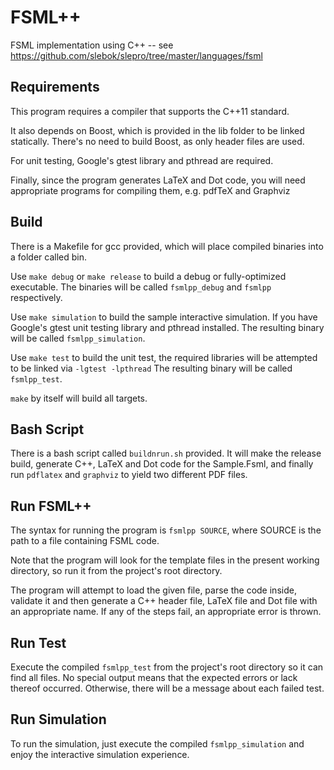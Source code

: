 FSML++
======
FSML implementation using C++ -- see https://github.com/slebok/slepro/tree/master/languages/fsml

Requirements
------------
This program requires a compiler that supports the C++11 standard.

It also depends on Boost, which is provided in the lib folder to be linked statically. There's no need to build Boost, as only header files are used.

For unit testing, Google's gtest library and pthread are required.

Finally, since the program generates LaTeX and Dot code, you will need appropriate programs for compiling them, e.g. pdfTeX and Graphviz

Build
-----
There is a Makefile for gcc provided, which will place compiled binaries into a folder called bin.

Use ``make debug`` or ``make release`` to build a debug or fully-optimized executable. The binaries will be called ``fsmlpp_debug`` and ``fsmlpp`` respectively.

Use ``make simulation`` to build the sample interactive simulation. If you have Google's gtest unit testing library and pthread installed. The resulting binary will be called ``fsmlpp_simulation``.

Use ``make test`` to build the unit test, the required libraries will be attempted to be linked via ``-lgtest -lpthread`` The resulting binary will be called ``fsmlpp_test``.

``make`` by itself will build all targets.

Bash Script
-----------
There is a bash script called ``buildnrun.sh`` provided. It will make the release build, generate C++, LaTeX and Dot code for the Sample.Fsml, and finally run ``pdflatex`` and ``graphviz`` to yield two different PDF files.

Run FSML++
----------
The syntax for running the program is ``fsmlpp SOURCE``, where SOURCE is the path to a file containing FSML code.

Note that the program will look for the template files in the present working directory, so run it from the project's root directory.

The program will attempt to load the given file, parse the code inside, validate it and then generate a C++ header file, LaTeX file and Dot file with an appropriate name. If any of the steps fail, an appropriate error is thrown.

Run Test
--------
Execute the compiled ``fsmlpp_test`` from the project's root directory so it can find all files. No special output means that the expected errors or lack thereof occurred. Otherwise, there will be a message about each failed test.

Run Simulation
--------------
To run the simulation, just execute the compiled ``fsmlpp_simulation`` and enjoy the interactive simulation experience.
